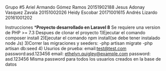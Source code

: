 Grupo #5
Ariel Armando Gómez Ramos 20151902188
Jesus Adonay Vasquez Zavala 20151002026
Heidy Escobar 20171001615
Andrés Lizardo 20161001202

Instrucciones
***Proyecto desarrollado en Laravel 8**
Se requiere una version de PHP >= 7.3
Despues de clonar el proyecto
    1)Ejecutar el comando composer install
    2)Ejecutar el comando npm install(se debe tener instalado node Js)
    3)Correr las migraciones y seeders: -php artisan migrate
                                        -php artisan db:seed
    4) Usurios de prueba: 
        email:test@test.com password:asd.123456
        email: ethelyn.quigley@example.com password: asd.123456
        Misma password para todos los usuarios creados en la base de datos
